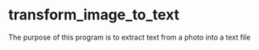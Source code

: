# transform_image_to_text
The purpose of this program is to extract text from a photo into a text file
